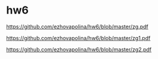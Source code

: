 # hw6

https://github.com/ezhovapolina/hw6/blob/master/zg.pdf

https://github.com/ezhovapolina/hw6/blob/master/zg1.pdf

https://github.com/ezhovapolina/hw6/blob/master/zg2.pdf
